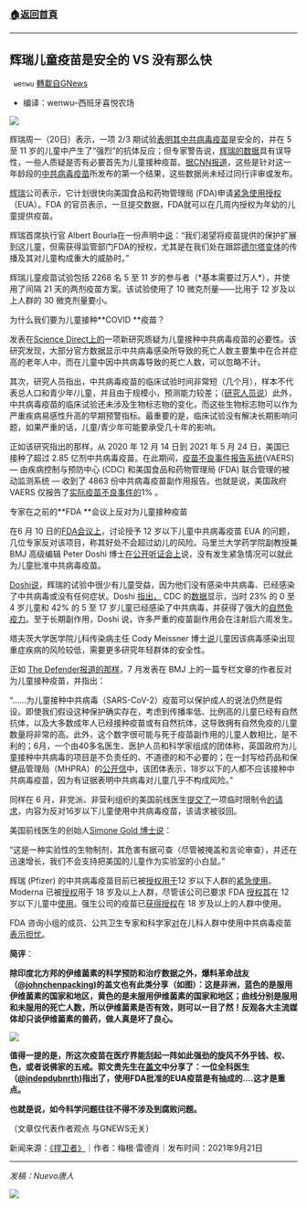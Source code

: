 ###  [:house:返回首頁](https://github.com/ourhimalayas/txt)
---


## 辉瑞儿童疫苗是安全的 VS 没有那么快
` wenwu` [轉載自GNews](https://gnews.org/zh-hans/1547392/)

- 编译：wenwu–西班牙喜悦农场


![](https://assets.gnews.org/wp-content/uploads/2021/09/image-297.png)

辉瑞周一（20日）表示，一项 2/3 期试验[表明其中共病毒疫苗](https://www.cnn.com/2021/09/20/health/pfizer-child-vaccine-data/index.html)是安全的，并在 5 至 11 岁的儿童中产生了“强烈”的抗体反应；但专家警告说，[辉瑞的数据](https://www.pfizer.com/news/press-release/press-release-detail/pfizer-and-biontech-announce-positive-topline-results)具有误导性，一些人质疑是否有必要首先为儿童接种疫苗。[据](https://www.cnn.com/2021/09/20/health/pfizer-child-vaccine-data/index.html)[CNN](https://www.cnn.com/2021/09/20/health/pfizer-child-vaccine-data/index.html)[报道](https://www.cnn.com/2021/09/20/health/pfizer-child-vaccine-data/index.html)，这些是针对这一年龄段的[中共病毒疫苗](https://childrenshealthdefense.org/defender_category/covid/)所发布的第一个结果，这些数据尚未经过同行评审或发布。

[辉瑞](https://childrenshealthdefense.org/defender/sarah-green-16-year-old-neurological-symptoms-pfizer-vaccine/)公司表示，它计划很快向美国食品和药物管理局 (FDA)申请[紧急使用授权](https://www.fda.gov/emergency-preparedness-and-response/mcm-legal-regulatory-and-policy-framework/emergency-use-authorization)（EUA）。FDA 的官员表示，一旦提交数据，FDA就可以在几周内授权为年幼的儿童提供疫苗。

辉瑞首席执行官 Albert Bourla在一份声明中[说](https://www.businesswire.com/news/home/20210920005452/en/)：“我们渴望将疫苗提供的保护扩展到这儿童，但需获得监管部门FDA的授权，尤其是在我们处在跟踪[德尔塔变体](https://childrenshealthdefense.org/defender/fully-vaccinated-pfizer-more-likely-get-delta-than-natural-immunity/)的传播及其对儿童构成重大的威胁时。”

辉瑞儿童疫苗试验包括 2268 名 5 至 11 岁的参与者（\*基本需要过万人\*），并使用了间隔 21 天的两剂疫苗方案。该试验使用了 10 微克剂量——比用于 12 岁及以上人群的 30 微克剂量要小。

为什么我们要为儿童接种**COVID **疫苗？

发表在[Science Direct](https://www.sciencedirect.com/science/article/pii/S221475002100161X)[上的](https://www.sciencedirect.com/science/article/pii/S221475002100161X)一项新研究质疑为儿童接种中共病毒疫苗的必要性。该研究发现，大部分官方数据显示中共病毒感染所导致的死亡人数主要集中在合并症高的老年人中，而在儿童中因中共病毒导致的死亡人数，可以忽略不计。

其次，研究人员指出，中共病毒疫苗的临床试验时间非常短（几个月），样本不代表总人口和青少年/儿童，并且由于规模小，预测能力较差；（[研究人员说](https://www.sciencedirect.com/science/article/pii/S221475002100161X)）此外，中共病毒疫苗的临床试验还未涉及生物标志物的变化，而这些生物标志物可以作为严重疾病易感性升高的早期预警指标。最重要的是，临床试验没有解决长期影响问题，如果严重的话，儿童/青少年可能要承受几十年的影响。

正如该研究指出的那样，从 2020 年 12 月 14 日到 2021 年 5 月 24 日，美国已接种了超过 2.85 亿剂中共病毒疫苗。在此期间，[疫苗不良事件报告系统](https://vaers.hhs.gov/)(VAERS) — 由疾病控制与预防中心 (CDC) 和美国食品和药物管理局 (FDA) 联合管理的被动监测系统 — 收到了 4863 份中共病毒疫苗副作用报告。也就是说，美国政府VAERS 仅报告了[实际疫苗不良事件的](https://www.sciencedirect.com/science/article/pii/S2214750020304248)1% 。

专家在之前的**FDA **会议上反对为儿童接种疫苗

在6 月 10 日的[FDA](https://childrenshealthdefense.org/defender/kids-benefits-covid-vaccine-dont-outweigh-risks/)[会议上](https://childrenshealthdefense.org/defender/kids-benefits-covid-vaccine-dont-outweigh-risks/)，讨论授予 12 岁以下儿童中共病毒疫苗 EUA 的问题，几位专家反对该项目，称其好处不会超过幼儿的风险。马里兰大学药学院副教授兼 BMJ 高级编辑 Peter Doshi 博士[在公开听证会上](https://www.youtube.com/watch?v=70Xhn3K9SlQ&amp;t=14938s)说，没有发生紧急情况可以就此为儿童批准中共病毒疫苗。

[Doshi](https://faculty.rx.umaryland.edu/pdoshi/files/2021/06/Doshi-script-June-10-2021-FDA-VRBPAC-testimony.pdf)[说](https://faculty.rx.umaryland.edu/pdoshi/files/2021/06/Doshi-script-June-10-2021-FDA-VRBPAC-testimony.pdf)，辉瑞的试验中很少有儿童受益，因为他们没有感染中共病毒、已经感染了中共病毒或没有任何症状。Doshi [指出，](https://faculty.rx.umaryland.edu/pdoshi/files/2021/06/Doshi-2021-VRBPAC-OPH-slides-Jun-10.pdf) CDC 的[数据](https://faculty.rx.umaryland.edu/pdoshi/files/2021/06/Doshi-2021-VRBPAC-OPH-slides-Jun-10.pdf)显示，当时 23% 的 0 至 4 岁儿童和 42% 的 5 至 17 岁儿童已经感染了中共病毒，并获得了强大的[自然免疫力](https://childrenshealthdefense.org/defender/cdc-covid-natural-immunity/)。至于长期副作用，Doshi 说，许多严重的疫苗副作用会在注射后六周发生。

塔夫茨大学医学院儿科传染病主任 Cody Meissner 博士[说](https://www.cnn.com/2021/06/10/health/fda-advisers-covid-vaccines-kids/index.html)儿童因该病毒感染出现重症疾病的风险较低，需要更多研究年轻群体的安全性。

正如 [The Defender](https://childrenshealthdefense.org/defender/covid-vaccines-hypothetical-benefits-adults-risks-children/)[报道的那样](https://childrenshealthdefense.org/defender/covid-vaccines-hypothetical-benefits-adults-risks-children/)，7 月发表在 BMJ 上的一篇专栏文章的作者反对为儿童接种疫苗，并指出：

“……为儿童接种中共病毒（SARS-CoV-2）疫苗可以保护成人的说法仍然是假设。即使我们假设这种保护确实存在，考虑到传播率低、比例高的儿童已经有自然抗体，以及大多数成年人已经接种疫苗或有自然抗体，这导致拥有自然免疫的儿童数量将非常的高。此外，这个数字很可能与死于疫苗副作用的儿童人数相比，是不利的；6月，一个由40多名医生、医护人员和科学家组成的团体称，英国政府为儿童接种中共病毒的项目是不负责任的、不道德的和不必要的；在一封写给药品和保健品管理局（MHPRA）的[公开信](https://www.hartgroup.org/open-letter-child-vaccination/)中，该团体表示，18岁以下的人都不应该接种中共病毒疫苗，因为有证据表明中共病毒对儿童几乎不构成风险。”

同样在 6 月，非党派、非营利组织的美国前线医生[提交了](https://americasfrontlinedoctors.org/frontlinenews/americas-frontline-doctors-files-motion-for-temporary-restraining-order-against-use-of-covid-vaccine-in-children/)一项临时限制令[的请求](https://americasfrontlinedoctors.org/frontlinenews/americas-frontline-doctors-files-motion-for-temporary-restraining-order-against-use-of-covid-vaccine-in-children/)，内容为反对16岁以下儿童使用中共病毒疫苗，该请求被驳回。

美国前线医生的创始人[Simone Gold 博士说](https://americasfrontlinedoctors.org/team/simonegold)：

“这是一种实验性的生物制剂，其危害有据可查（尽管被掩盖和言论审查），并还在迅速增长，我们不会支持把美国的儿童作为实验室的小白鼠。”

辉瑞 (Pfizer) 的中共病毒疫苗目前已被[授权用于](https://www.fda.gov/emergency-preparedness-and-response/coronavirus-disease-2019-covid-19/pfizer-biontech-covid-19-vaccine)12 岁以下人群的[紧急使用](https://www.fda.gov/emergency-preparedness-and-response/coronavirus-disease-2019-covid-19/pfizer-biontech-covid-19-vaccine)。Moderna 已被[授权](https://www.fda.gov/emergency-preparedness-and-response/coronavirus-disease-2019-covid-19/moderna-covid-19-vaccine#:~:text=On%20December%2018%2C%202020%2C%20the,SARS%2DCoV%2D2%29.)用于 18 岁及以上人群，尽管该公司已要求 FDA [授权其](https://www.reuters.com/business/healthcare-pharmaceuticals/moderna-files-us-authorization-covid-19-vaccine-use-teens-2021-06-10/)在 12 岁以下儿童中[使用](https://www.reuters.com/business/healthcare-pharmaceuticals/moderna-files-us-authorization-covid-19-vaccine-use-teens-2021-06-10/)。强生公司的疫苗已[获得授权](https://www.fda.gov/emergency-preparedness-and-response/coronavirus-disease-2019-covid-19/janssen-covid-19-vaccine)在 18 岁及以上的人群中使用。

FDA 咨询小组的成员、公共卫生专家和科学家[对](https://www.cnn.com/2021/06/10/health/fda-advisers-covid-vaccines-kids/index.html)在儿科人群中使用中共病毒疫苗[表示担忧](https://www.cnn.com/2021/06/10/health/fda-advisers-covid-vaccines-kids/index.html)。

**简评**：

**除印度北方邦的伊维菌素的科学预防和治疗数据之外，爆料革命战友（[@johnchenpacking](https://gettr.com/post/pbvc1j585f))的盖文也有此类分享（如图）：这是非洲，蓝色的是服用伊维菌素的国家和地区，黄色的是未服用伊维菌素的国家和地区；曲线分别是服用和未服用的死亡人数，所以伊维菌素是否有效，则可以一目了然！反观各大主流媒体却只谈伊维菌素的兽药，做人真是坏了良心。**

![](https://assets.gnews.org/wp-content/uploads/2021/09/image-301.png)

**值得一提的是，所这次疫苗在医疗界能刮起一阵如此强劲的旋风不外乎钱、权、色，或者说佛家的五戒。郭文贵先生在[盖文](https://gettr.com/post/pbudd432f7)中分享了：一位全科医生（[@indepdubnrth](https://twitter.com/indepdubnrth))指出了，使用FDA批准的EUA疫苗是有抽成的….这才是重点。**

**也就是说，如今科学问题往往不得不涉及到腐败问题。**

（文章仅代表作者观点 与GNEWS无关）

新闻来源：[《捍卫者》](https://childrenshealthdefense.org/defender/pfizer-covid-vaccine-5-to-11-year-olds-fda-emergency-use-authorization/)｜作者：梅根·雷德肖｜发布时间：2021年9月21日

* * *

*发稿：Nuevo唐人*

![](https://assets.gnews.org/wp-content/uploads/2021/09/GNEWS_CH.-1.jpeg)

